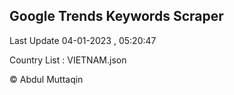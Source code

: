 

## Google Trends Keywords Scraper 
 
Last Update 04-01-2023 , 05:20:47

Country List :
VIETNAM.json



© Abdul Muttaqin 
